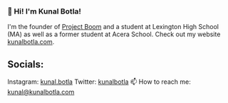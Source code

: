 ### 👋 Hi! I'm Kunal Botla!
I'm the founder of [Project Boom](projectboom.org) and a student at Lexington High School (MA) as well as a former student at Acera School.
Check out my website [kunalbotla.com](kunalbotla.com).
## Socials:
Instagram: [kunal.botla](instagram.com/kunal.botla)
Twitter: [kunalbotla](twitter.com/kunalbotla)
📫 How to reach me: kunal@kunalbotla.com

<!--
**kunalbotla/kunalbotla** is a ✨ _special_ ✨ repository because its `README.md` (this file) appears on your GitHub profile.

Here are some ideas to get you started:

- 🔭 I’m currently working on ...
- 🌱 I’m currently learning ...
- 👯 I’m looking to collaborate on ...
- 🤔 I’m looking for help with ...
- 💬 Ask me about ...
- 📫 How to reach me: ...
- 😄 Pronouns: ...
- ⚡ Fun fact: ...
-->
